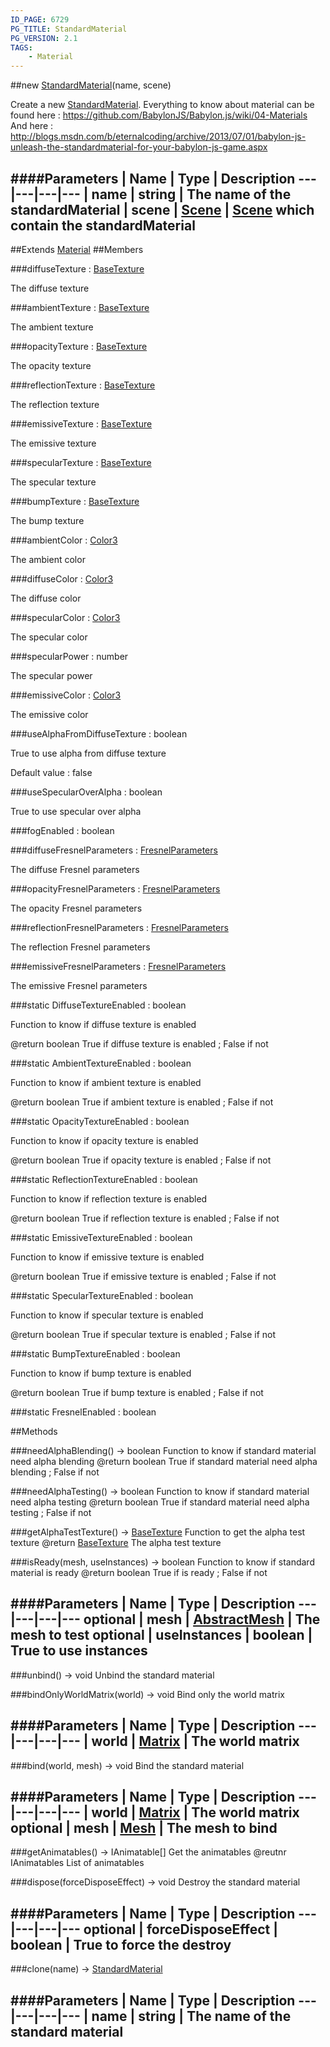 ```yaml
---
ID_PAGE: 6729
PG_TITLE: StandardMaterial
PG_VERSION: 2.1
TAGS:
    - Material
---
```

##new [StandardMaterial](page.php?p=6729)(name, scene)



Create a new [StandardMaterial](page.php?p=6729).
Everything to know about material can be found here : https://github.com/BabylonJS/Babylon.js/wiki/04-Materials
And here : http://blogs.msdn.com/b/eternalcoding/archive/2013/07/01/babylon-js-unleash-the-standardmaterial-for-your-babylon-js-game.aspx




####Parameters
 | Name | Type | Description
---|---|---|---
 | name | string | The name of the standardMaterial
 | scene | [Scene](page.php?p=6662) | [Scene](page.php?p=6662) which contain the standardMaterial
---

##Extends
 [Material](page.php?p=6726)
##Members

###diffuseTexture : [BaseTexture](page.php?p=6731)




The diffuse texture



###ambientTexture : [BaseTexture](page.php?p=6731)




The ambient texture



###opacityTexture : [BaseTexture](page.php?p=6731)




The opacity texture



###reflectionTexture : [BaseTexture](page.php?p=6731)




The reflection texture



###emissiveTexture : [BaseTexture](page.php?p=6731)




The emissive texture



###specularTexture : [BaseTexture](page.php?p=6731)




The specular texture



###bumpTexture : [BaseTexture](page.php?p=6731)




The bump texture



###ambientColor : [Color3](page.php?p=6748)




The ambient color



###diffuseColor : [Color3](page.php?p=6748)




The diffuse color



###specularColor : [Color3](page.php?p=6748)




The specular color



###specularPower : number




The specular power



###emissiveColor : [Color3](page.php?p=6748)




The emissive color



###useAlphaFromDiffuseTexture : boolean




True to use alpha from diffuse texture

Default value : false



###useSpecularOverAlpha : boolean




True to use specular over alpha



###fogEnabled : boolean




###diffuseFresnelParameters : [FresnelParameters](page.php?p=6730)




The diffuse Fresnel parameters



###opacityFresnelParameters : [FresnelParameters](page.php?p=6730)




The opacity Fresnel parameters



###reflectionFresnelParameters : [FresnelParameters](page.php?p=6730)




The reflection Fresnel parameters



###emissiveFresnelParameters : [FresnelParameters](page.php?p=6730)




The emissive Fresnel parameters



###static DiffuseTextureEnabled : boolean




Function to know if diffuse texture is enabled

@return boolean True if diffuse texture is enabled ; False if not



###static AmbientTextureEnabled : boolean




Function to know if ambient texture is enabled

@return boolean True if ambient texture is enabled ; False if not



###static OpacityTextureEnabled : boolean




Function to know if opacity texture is enabled

@return boolean True if opacity texture is enabled ; False if not



###static ReflectionTextureEnabled : boolean




Function to know if reflection texture is enabled

@return boolean True if reflection texture is enabled ; False if not



###static EmissiveTextureEnabled : boolean




Function to know if emissive texture is enabled

@return boolean True if emissive texture is enabled ; False if not



###static SpecularTextureEnabled : boolean




Function to know if specular texture is enabled

@return boolean True if specular texture is enabled ; False if not



###static BumpTextureEnabled : boolean




Function to know if bump texture is enabled

@return boolean True if bump texture is enabled ; False if not






###static FresnelEnabled : boolean









##Methods

###needAlphaBlending() &rarr; boolean
Function to know if standard material need alpha blending
@return boolean True if standard material need alpha blending ; False if not






###needAlphaTesting() &rarr; boolean
Function to know if standard material need alpha testing
@return boolean True if standard material need alpha testing ; False if not






###getAlphaTestTexture() &rarr; [BaseTexture](page.php?p=6731)
Function to get the alpha test texture
@return [BaseTexture](page.php?p=6731) The alpha test texture






###isReady(mesh, useInstances) &rarr; boolean
Function to know if standard material is ready
@return boolean True if is ready ; False if not





####Parameters
 | Name | Type | Description
---|---|---|---
optional | mesh | [AbstractMesh](page.php?p=6657) | The mesh to test
optional | useInstances | boolean | True to use instances
---

###unbind() &rarr; void
Unbind the standard material






###bindOnlyWorldMatrix(world) &rarr; void
Bind only the world matrix





####Parameters
 | Name | Type | Description
---|---|---|---
 | world | [Matrix](page.php?p=6754) | The world matrix
---

###bind(world, mesh) &rarr; void
Bind the standard material





####Parameters
 | Name | Type | Description
---|---|---|---
 | world | [Matrix](page.php?p=6754) | The world matrix
optional | mesh | [Mesh](page.php?p=6659) | The mesh to bind
---

###getAnimatables() &rarr; IAnimatable[]
Get the animatables
@reutnr IAnimatables List of animatables






###dispose(forceDisposeEffect) &rarr; void
Destroy the standard material





####Parameters
 | Name | Type | Description
---|---|---|---
optional | forceDisposeEffect | boolean | True to force the destroy
---

###clone(name) &rarr; [StandardMaterial](page.php?p=6729)

####Parameters
 | Name | Type | Description
---|---|---|---
 | name | string | The name of the standard material
---
